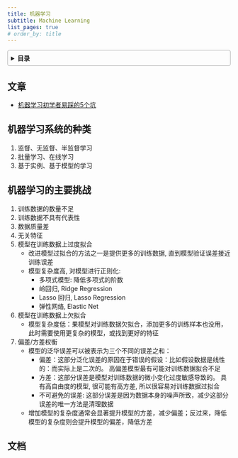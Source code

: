 ```yaml
---
title: 机器学习
subtitle: Machine Learning
list_pages: true
# order_by: title
---
```


<style>
details {
    border: 1px solid #aaa;
    border-radius: 4px;
    padding: .5em .5em 0;
}
summary {
    font-weight: bold;
    margin: -.5em -.5em 0;
    padding: .5em;
}
details[open] {
    padding: .5em;
}
details[open] summary {
    border-bottom: 1px solid #aaa;
    margin-bottom: .5em;
}
</style>

<details><summary>目录</summary><p>

- [文章](#文章)
- [机器学习系统的种类](#机器学习系统的种类)
- [机器学习的主要挑战](#机器学习的主要挑战)
- [文档](#文档)
</p></details><p></p>

## 文章

* [机器学习初学者易踩的5个坑](https://mp.weixin.qq.com/s/6r4FX7DEIUHE8pnYkftXSA)

## 机器学习系统的种类

1. 监督、无监督、半监督学习
2. 批量学习、在线学习
3. 基于实例、基于模型的学习

## 机器学习的主要挑战

1. 训练数据的数量不足
2. 训练数据不具有代表性
3. 数据质量差
4. 无关特征
5. 模型在训练数据上过度拟合
    - 改进模型过拟合的方法之一是提供更多的训练数据, 直到模型验证误差接近训练误差
    - 模型复杂度高, 对模型进行正则化: 
        - 多项式模型: 降低多项式的阶数
        - 岭回归, Ridge Regression
        - Lasso 回归, Lasso Regression
        - 弹性网络, Elastic Net
6. 模型在训练数据上欠拟合
    - 模型复杂度低：果模型对训练数据欠拟合，添加更多的训练样本也没用，
      此时需要使用更复杂的模型，或找到更好的特征
7. 偏差/方差权衡
    - 模型的泛华误差可以被表示为三个不同的误差之和：
        - 偏差：这部分泛化误差的原因在于错误的假设：比如假设数据是线性的：而实际上是二次的。
          高偏差模型最有可能对训练数据拟合不足
        - 方差：这部分误差是模型对训练数据的微小变化过度敏感导致的。
          具有高自由度的模型, 很可能有高方差, 所以很容易对训练数据过拟合
        - 不可避免的误差: 这部分误差是因为数据本身的噪声所致，减少这部分误差的唯一方法是清理数据
    - 增加模型的复杂度通常会显著提升模型的方差，减少偏差；反过来，降低模型的复杂度则会提升模型的偏差，降低方差

## 文档

